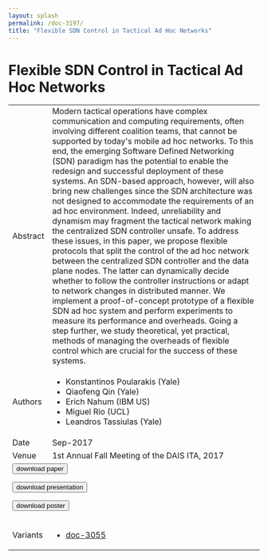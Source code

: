 ```yaml
---
layout: splash
permalink: /doc-3197/
title: "Flexible SDN Control in Tactical Ad Hoc Networks"
---
```


# Flexible SDN Control in Tactical Ad Hoc Networks

<table>
    <tbody>
    <tr>
        <td>Abstract</td>
        <td>Modern tactical operations have complex communication and computing requirements, often involving different coalition teams, that cannot be supported by today's mobile ad hoc networks. To this end, the emerging Software Defined Networking (SDN) paradigm has the potential to enable the redesign and successful deployment of these systems. An SDN-based approach, however, will also bring new challenges since the SDN architecture was not designed to accommodate the requirements of an ad hoc environment. Indeed, unreliability and dynamism may fragment the tactical network making the centralized SDN controller unsafe. To address these issues, in this paper, we propose flexible protocols that split the control of the ad hoc network between the centralized SDN controller and the data plane nodes. The latter can dynamically decide whether to follow the controller instructions or adapt to network changes in distributed manner. We implement a proof-of-concept prototype of a flexible SDN ad hoc system and perform experiments to measure its performance and overheads. Going a step further, we study theoretical, yet practical, methods of managing the overheads of flexible control which are crucial for the success of these systems.</td>
    </tr>
    <tr>
        <td>Authors</td>
        <td>
            <ul>
                <li>Konstantinos Poularakis (Yale)</li>
                <li>Qiaofeng Qin (Yale)</li>
                <li>Erich Nahum (IBM US)</li>
                <li>Miguel Rio (UCL)</li>
                <li>Leandros Tassiulas (Yale)</li>
            </ul>
        </td>
    </tr>
    <tr>
        <td>Date</td>
        <td>Sep-2017</td>
    </tr>
    <tr>
        <td>Venue</td>
        <td>1st Annual Fall Meeting of the DAIS ITA, 2017</td>
    </tr>
        <tr>
            <td colspan="2">
                <form method="get" action="https://ibm.box.com/v/doc-3197-paper">
                    <button type="submit">download paper</button>
                </form>
                <form method="get" action="https://ibm.box.com/v/doc-3197-slides">
                    <button type="submit">download presentation</button>
                </form>
                <form method="get" action="https://ibm.box.com/v/doc-3197-poster">
                    <button type="submit">download poster</button>
                </form>
            </td>
        </tr>
        <tr>
            <td>Variants</td>
            <td>
                <ul>
                    <li><a href="\doc-3055\">doc-3055</a></li>
                </ul>
            </td>
        </tr>
    </tbody>
</table>
